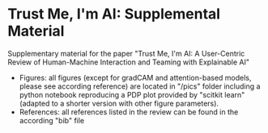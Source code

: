 # Trust Me, I'm AI: Supplemental Material
Supplementary material for the paper "Trust Me, I'm AI: A User-Centric Review of Human-Machine Interaction and Teaming with Explainable AI" 

- Figures: all figures (except for gradCAM and attention-based models, please see according reference) are located in "/pics" folder including a python notebook reproducing a PDP plot provided by "scitkit learn" (adapted to a shorter version with other figure parameters).
- References: all references listed in the review can be found in the according "bib" file
